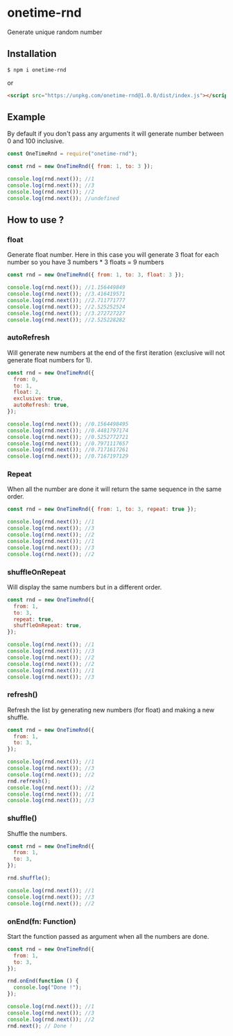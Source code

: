 # onetime-rnd

Generate unique random number

## Installation

```
$ npm i onetime-rnd
```

or

```html
<script src="https://unpkg.com/onetime-rnd@1.0.0/dist/index.js"></script>
```

## Example

By default if you don't pass any arguments it will generate number between 0 and 100 inclusive.

```js
const OneTimeRnd = require("onetime-rnd");

const rnd = new OneTimeRnd({ from: 1, to: 3 });

console.log(rnd.next()); //1
console.log(rnd.next()); //3
console.log(rnd.next()); //2
console.log(rnd.next()); //undefined
```

## How to use ?

### float

Generate float number. Here in this case you will generate 3 float for each number so you have 3 numbers \* 3 floats = 9 numbers

```js
const rnd = new OneTimeRnd({ from: 1, to: 3, float: 3 });

console.log(rnd.next()); //1.156449849
console.log(rnd.next()); //3.416419571
console.log(rnd.next()); //2.711771777
console.log(rnd.next()); //2.525252524
console.log(rnd.next()); //3.272727227
console.log(rnd.next()); //2.525228282
```

### autoRefresh

Will generate new numbers at the end of the first iteration (exclusive will not generate float numbers for 1).

```js
const rnd = new OneTimeRnd({
  from: 0,
  to: 1,
  float: 2,
  exclusive: true,
  autoRefresh: true,
});

console.log(rnd.next()); //0.1564498495
console.log(rnd.next()); //0.4481797174
console.log(rnd.next()); //0.5252772721
console.log(rnd.next()); //0.7971117657
console.log(rnd.next()); //0.7171617261
console.log(rnd.next()); //0.7167197129
```

### Repeat

When all the number are done it will return the same sequence in the same order.

```js
const rnd = new OneTimeRnd({ from: 1, to: 3, repeat: true });

console.log(rnd.next()); //1
console.log(rnd.next()); //3
console.log(rnd.next()); //2
console.log(rnd.next()); //1
console.log(rnd.next()); //3
console.log(rnd.next()); //2
```

### shuffleOnRepeat

Will display the same numbers but in a different order.

```js
const rnd = new OneTimeRnd({
  from: 1,
  to: 3,
  repeat: true,
  shuffleOnRepeat: true,
});

console.log(rnd.next()); //1
console.log(rnd.next()); //3
console.log(rnd.next()); //2
console.log(rnd.next()); //2
console.log(rnd.next()); //1
console.log(rnd.next()); //3
```

### refresh()

Refresh the list by generating new numbers (for float) and making a new shuffle.

```js
const rnd = new OneTimeRnd({
  from: 1,
  to: 3,
});

console.log(rnd.next()); //1
console.log(rnd.next()); //3
console.log(rnd.next()); //2
rnd.refresh();
console.log(rnd.next()); //2
console.log(rnd.next()); //1
console.log(rnd.next()); //3
```

### shuffle()

Shuffle the numbers.

```js
const rnd = new OneTimeRnd({
  from: 1,
  to: 3,
});

rnd.shuffle();

console.log(rnd.next()); //1
console.log(rnd.next()); //3
console.log(rnd.next()); //2
```

### onEnd(fn: Function)

Start the function passed as argument when all the numbers are done.

```js
const rnd = new OneTimeRnd({
  from: 1,
  to: 3,
});

rnd.onEnd(function () {
  console.log("Done !");
});

console.log(rnd.next()); //1
console.log(rnd.next()); //3
console.log(rnd.next()); //2
rnd.next(); // Done !
```
